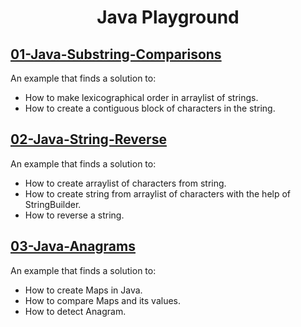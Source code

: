 # <p align="center">Java Playground</p>

## [01-Java-Substring-Comparisons](01-Java-Substring-Comparisons)

An example that finds a solution to:
- How to make lexicographical order in arraylist of strings.
- How to create a contiguous block of characters in the string.

## [02-Java-String-Reverse](02-Java-String-Reverse)

An example that finds a solution to:
- How to create arraylist of characters from string.
- How to create string from arraylist of characters with the help of StringBuilder.
- How to reverse a string.

## [03-Java-Anagrams](03-Java-Anagrams)

An example that finds a solution to:
- How to create Maps in Java.
- How to compare Maps and its values.
- How to detect Anagram.